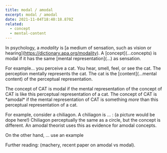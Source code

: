 ```yaml
---
title: modal / amodal
excerpt: modal / amodal
date: 2021-11-04T18:40:18.870Z
related:
  - concept
  - mental-content
---
```

In psychology, a *modality* is \[a medium of sensation, such as vision or hearing](https://dictionary.apa.org/modality). A \[concept](...concepts) is modal if it has the same \[mental representation](...) as sensation. 

 For example... you perceive a cat. You hear, smell, feel, or see the cat. The perception mentally represents the cat. The cat is the \[content](...mental content) of the perceptual representation. 

The concept of CAT is modal if the mental representation of the concept of CAT is like this perceptual representation of a cat. The concept of CAT is \*amodal\* if the mental representation of CAT is something *more* than this perceptual representation of a cat.

For example, consider a chiliagon. A chiliagon is ... : (a picture would be dope here!) Chiliagon perceptually the same as a circle, but the concept is different. An amodal theorist uses this as evidence for amodal concepts. 

On the other hand, ... use an example 

Further reading: (machery, recent paper on amodal vs modal).
